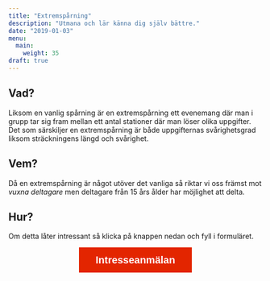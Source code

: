 ```yaml
---
title: "Extremspårning"
description: "Utmana och lär känna dig själv bättre."
date: "2019-01-03"
menu:
  main:
    weight: 35
draft: true
---
```


## Vad?
Liksom en vanlig spårning är en extremspårning ett evenemang där man i grupp tar sig fram mellan ett antal stationer där man löser olika uppgifter. Det som särskiljer en extremspårning är både uppgifternas svårighetsgrad liksom sträckningens längd och svårighet.

## Vem?
Då en extremspårning är något utöver det vanliga så riktar vi oss främst mot _vuxna deltagare_ men deltagare från 15 års ålder har möjlighet att delta.

## Hur?
Om detta låter intressant så klicka på knappen nedan och fyll i formuläret.

<p style="text-align: center">
<a class="typeform-share button" href="https://simonmika.typeform.com/to/HcUTkm" data-mode="popup" style="display:inline-block;text-decoration:none;background-color:#E32500;color:white;cursor:pointer;font-family:Helvetica,Arial,sans-serif;font-size:20px;line-height:50px;text-align:center;margin:0;height:50px;padding:0px 33px;border-radius:0px;max-width:100%;white-space:nowrap;overflow:hidden;text-overflow:ellipsis;font-weight:bold;-webkit-font-smoothing:antialiased;-moz-osx-font-smoothing:grayscale;" target="_blank">Intresseanmälan </a>
</p> <script> (function() { var qs,js,q,s,d=document, gi=d.getElementById, ce=d.createElement, gt=d.getElementsByTagName, id="typef_orm_share", b="https://embed.typeform.com/"; if(!gi.call(d,id)){ js=ce.call(d,"script"); js.id=id; js.src=b+"embed.js"; q=gt.call(d,"script")[0]; q.parentNode.insertBefore(js,q) } })() </script>
